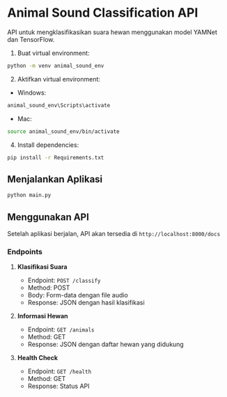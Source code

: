 # Animal Sound Classification API

API untuk mengklasifikasikan suara hewan menggunakan model YAMNet dan TensorFlow.

1. Buat virtual environment:
```bash
python -m venv animal_sound_env
```

2. Aktifkan virtual environment:
- Windows:
```bash
animal_sound_env\Scripts\activate
```
- Mac:
```bash
source animal_sound_env/bin/activate
```

4. Install dependencies:
```bash
pip install -r Requirements.txt
```

## Menjalankan Aplikasi
```bash
python main.py
```

## Menggunakan API

Setelah aplikasi berjalan, API akan tersedia di `http://localhost:8000/docs`

### Endpoints

1. **Klasifikasi Suara**
   - Endpoint: `POST /classify`
   - Method: POST
   - Body: Form-data dengan file audio
   - Response: JSON dengan hasil klasifikasi

2. **Informasi Hewan**
   - Endpoint: `GET /animals`
   - Method: GET
   - Response: JSON dengan daftar hewan yang didukung

3. **Health Check**
   - Endpoint: `GET /health`
   - Method: GET
   - Response: Status API
